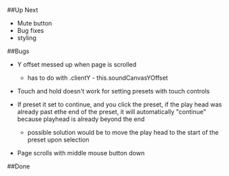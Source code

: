 ##Up Next
* Mute button
* Bug fixes
* styling

##Bugs
* Y offset messed up when page is scrolled
  * has to do with .clientY - this.soundCanvasYOffset

* Touch and hold doesn't work for setting presets with touch controls

* If preset it set to continue, and you click the preset, if the play head was already past ethe end of the preset, it will automatically "continue" because playhead is already beyond the end
  * possible solution would be to move the play head to the start of the preset upon selection

* Page scrolls with middle mouse button down

##Done